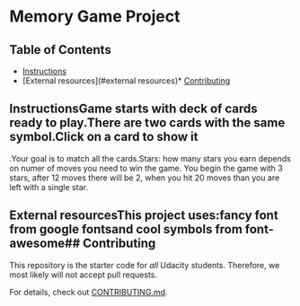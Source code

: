 # Memory Game Project

## Table of Contents

* [Instructions](#instructions)
* [External resources](#external resources)* [Contributing](#contributing)

## InstructionsGame starts with deck of cards ready to play.There are two cards with the same symbol.Click on a card to show it

.Your goal is to match all the cards.Stars: how many stars you earn depends on numer of moves you need to win the game. You begin the game with 3 stars, after 12 moves there will be 2, when you hit 20 moves than you are left with a single star.

## External resourcesThis project uses:fancy font from google fontsand cool symbols from font-awesome## Contributing

This repository is the starter code for _all_ Udacity students. Therefore, we most likely will not accept pull requests.

For details, check out [CONTRIBUTING.md](CONTRIBUTING.md).
